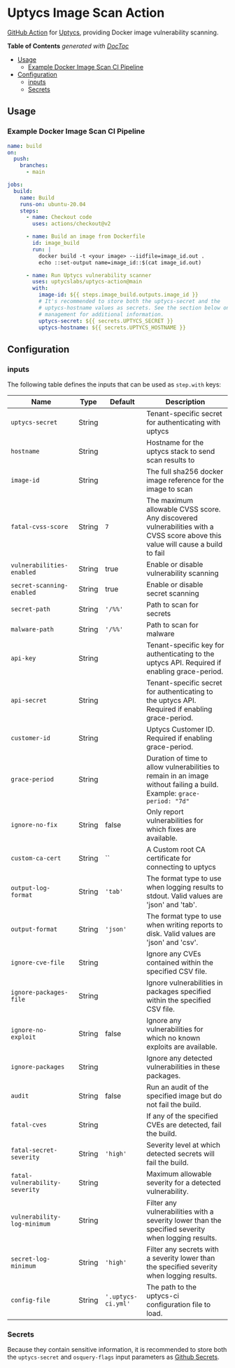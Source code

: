 # Uptycs Image Scan Action

[GitHub Action](https://github.com/features/actions) for [Uptycs](https://github.com/uptycslabs/uptycs-action), providing Docker image vulnerability scanning.

<!-- START doctoc generated TOC please keep comment here to allow auto update -->
<!-- DON'T EDIT THIS SECTION, INSTEAD RE-RUN doctoc TO UPDATE -->
**Table of Contents**  *generated with [DocToc](https://github.com/thlorenz/doctoc)*

- [Usage](#usage)
  - [Example Docker Image Scan CI Pipeline](#example-docker-image-scan-ci-pipeline)
- [Configuration](#configuration)
  - [inputs](#inputs)
  - [Secrets](#secrets)

<!-- END doctoc generated TOC please keep comment here to allow auto update -->

## Usage

### Example Docker Image Scan CI Pipeline

```yaml
name: build
on:
  push:
    branches:
      - main

jobs:
  build:
    name: Build
    runs-on: ubuntu-20.04
    steps:
      - name: Checkout code
        uses: actions/checkout@v2

      - name: Build an image from Dockerfile
        id: image_build
        run: |
          docker build -t <your image> --iidfile=image_id.out .
          echo ::set-output name=image_id::$(cat image_id.out)

      - name: Run Uptycs vulnerability scanner
        uses: uptycslabs/uptycs-action@main
        with:
          image-id: ${{ steps.image_build.outputs.image_id }}
          # It's recommended to store both the uptycs-secret and the
          # uptycs-hostname values as secrets. See the section below on secrets
          # management for additional information.
          uptycs-secret: ${{ secrets.UPTYCS_SECRET }}
          uptycs-hostname: ${{ secrets.UPTYCS_HOSTNAME }}
```

## Configuration

### inputs

The following table defines the inputs that can be used as `step.with` keys:

| Name                           | Type    | Default            | Description                                                                           |
|--------------------------------|---------|--------------------|---------------------------------------------------------------------------------------|
| `uptycs-secret`                | String  |                    | Tenant-specific secret for authenticating with uptycs                                 |
| `hostname`                     | String  |                    | Hostname for the uptycs stack to send scan results to                                 |
| `image-id`                     | String  |                    | The full sha256 docker image reference for the image to scan                          |
| `fatal-cvss-score`             | String  | `7`                | The maximum allowable CVSS score. Any discovered vulnerabilities with a CVSS score above this value will cause a build to fail |
| `vulnerabilities-enabled`      | String  | true               | Enable or disable vulnerability scanning                                              |
| `secret-scanning-enabled`      | String  | true               | Enable or disable secret scanning                                                     |
| `secret-path`                  | String  | `'/%%'`            | Path to scan for secrets                                                              |
| `malware-path`                 | String  | `'/%%'`            | Path to scan for malware                                                              |
| `api-key`                      | String  |                    | Tenant-specific key for authenticating to the uptycs API. Required if enabling grace-period. |
| `api-secret`                   | String  |                    | Tenant-specific secret for authenticating to the uptycs API. Required if enabling grace-period. |
| `customer-id`                  | String  |                    | Uptycs Customer ID. Required if enabling grace-period.                                |
| `grace-period`                 | String  |                    | Duration of time to allow vulnerabilities to remain in an image without failing a build. Example: `grace-period: "7d"` |
| `ignore-no-fix`                | String  | false              | Only report vulnerabilities for which fixes are available.                            |
| `custom-ca-cert`               | String  | ``                 | A Custom root CA certificate for connecting to uptycs                                 |
| `output-log-format`            | String  | `'tab'`            | The format type to use when logging results to stdout. Valid values are 'json' and 'tab'. |
| `output-format`                | String  | `'json'`           | The format type to use when writing reports to disk. Valid values are 'json' and 'csv'. |
| `ignore-cve-file`              | String  |                    | Ignore any CVEs contained within the specified CSV file.                              |
| `ignore-packages-file`         | String  |                    | Ignore vulnerabilities in packages specified within the specified CSV file.           |
| `ignore-no-exploit`            | String  | false              | Ignore any vulnerabilities for which no known exploits are available.                 |
| `ignore-packages`              | String  |                    | Ignore any detected vulnerabilities in these packages.                                |
| `audit`                        | String  | false              | Run an audit of the specified image but do not fail the build.                        |
| `fatal-cves`                   | String  |                    | If any of the specified CVEs are detected, fail the build.                            |
| `fatal-secret-severity`        | String  | `'high'`           | Severity level at which detected secrets will fail the build.                         |
| `fatal-vulnerability-severity` | String  |                    | Maximum allowable severity for a detected vulnerability.                              |
| `vulnerability-log-minimum`    | String  |                    | Filter any vulnerabilities with a severity lower than the specified severity when logging results. |
| `secret-log-minimum`           | String  | `'high'`           | Filter any secrets with a severity lower than the specified severity when logging results. |
| `config-file`                  | String  | `'.uptycs-ci.yml'` | The path to the uptycs-ci configuration file to load.                                 |


### Secrets

Because they contain sensitive information, it is recommended to store both the `uptycs-secret` and `osquery-flags` input parameters as [Github Secrets](https://docs.github.com/en/actions/security-guides/encrypted-secrets).
